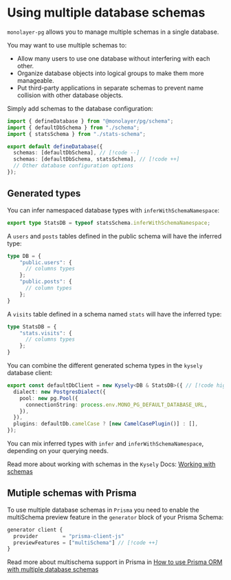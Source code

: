 # Using multiple database schemas

`monolayer-pg` allows you to manage multiple schemas in a single database.

You may want to use multiple schemas to:

- Allow many users to use one database without interfering with each other.
- Organize database objects into logical groups to make them more manageable.
- Put third-party applications in separate schemas to prevent name collision with other database objects.

Simply add schemas to the database configuration:

```ts
import { defineDatabase } from "@monolayer/pg/schema";
import { defaultDbSchema } from "./schema";
import { statsSchema } from "./stats-schema";

export default defineDatabase({
  schemas: [defaultDbSchema], // [!code --]
  schemas: [defaultDbSchema, statsSchema], // [!code ++]
  // Other database configuration options
});
```

## Generated types

You can infer namespaced database types with `inferWithSchemaNamespace`:

```ts
export type StatsDB = typeof statsSchema.inferWithSchemaNamespace;
```

A `users` and `posts` tables defined in the public schema will have the inferred type:

```ts
type DB = {
    "public.users": {
      // columns types
    };
    "public.posts": {
      // column types
    };
}
```

A `visits` table defined in a schema named `stats` will have the inferred type:

```ts
type StatsDB = {
    "stats.visits": {
      // columns types
    };
}
```

You can combine the different generated schema types in the `kysely` database client:

```ts
export const defaultDbClient = new Kysely<DB & StatsDB>({ // [!code highlight]
  dialect: new PostgresDialect({
    pool: new pg.Pool({
      connectionString: process.env.MONO_PG_DEFAULT_DATABASE_URL,
    }),
  }),
  plugins: defaultDb.camelCase ? [new CamelCasePlugin()] : [],
});
```

You can mix inferred types with `infer` and `inferWithSchemaNamespace`, depending on your querying needs.

Read more about working with schemas in the `Kysely` Docs: [Working with schemas](https://kysely.dev/docs/recipes/schemas)

## Mutiple schemas with Prisma

To use multiple database schemas in `Prisma` you need to enable the multiSchema preview feature in the `generator` block of your Prisma Schema:

```ts
generator client {
  provider        = "prisma-client-js"
  previewFeatures = ["multiSchema"] // [!code ++]
}
```

Read more about multischema support in Prisma in [How to use Prisma ORM with multiple database schemas](https://www.prisma.io/docs/orm/prisma-schema/data-model/multi-schema)
